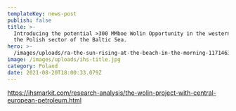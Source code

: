 ```yaml
---
templateKey: news-post
publish: false
title: >-
  Introducing the potential >300 MMboe Wolin Opportunity in the western part of
  the Polish sector of the Baltic Sea.
hero: >-
  /images/uploads/ra-the-sun-rising-at-the-beach-in-the-morning-117146356-post.webp
image: /images/uploads/ihs-title.jpg
category: Poland
date: 2021-08-20T18:00:33.079Z
---
```

<https://ihsmarkit.com/research-analysis/the-wolin-project-with-central-european-petroleum.html>
